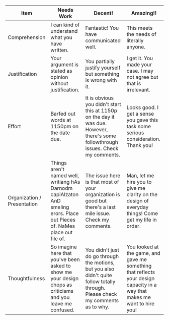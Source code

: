 
| Item                        | Needs Work                                                                                                                  | Decent!                                                                                                                            | Amazing!!                                                                                                                 |
| --------------------------- | --------------------------------------------------------------------------------------------------------------------------- | ---------------------------------------------------------------------------------------------------------------------------------- | ------------------------------------------------------------------------------------------------------------------------- |
| Comprehension               | I can kind of understand what you have written.                                                                             | Fantastic! You have communicated well.                                                                                             | This meets the needs of literally anyone.                                                                                 |
| Justification               | Your argument is stated as opinion without justification.                                                                   | You partially justify yourself but something is wrong with it.                                                                     | I get it. You made your case. I may not agree but that is irrelevant.                                                     |
| Effort                      | Barfed out words at 1150pm on the date due.                                                                                 | It is obvious you didn't start this at 1150p on the day it was due. However, there's some followthrough issues. Check my comments. | Looks good. I get a sense you gave this task some serious consideration. Thank you!                                       |
| Organization / Presentation | Things aren't named well, writiang hAs Darnodm capiAlzaton AnD smeling erors. Place out Pieces of. NaMes place out file of. | The issue here is that most of your organization is good but there's a last mile issue. Check my comments.                         | Man, let me hire you to give me clarity on the design of everyday things! Come get my life in order.                      |
| Thoughtfulness              | So imagine here that you've been asked to show me your design chops as criticisms and you leave me confused.                | You didn't just do go through the motions, but you also didn't quite follow totally through. Please check my comments as to why.   | You looked at the game, and gave me something that reflects your design capacity in a way that makes me want to hire you! |
